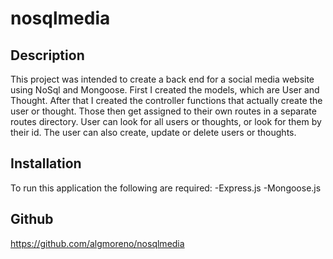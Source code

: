 # nosqlmedia

## Description

This project was intended to create a back end for a social media website using NoSql and Mongoose. First I created the models, which are User and Thought. After that I created the controller functions that actually create the user or thought. Those then get assigned to their own routes in a separate routes directory. User can look for all users or thoughts, or look for them by their id. The user can also create, update or delete users or thoughts. 

## Installation

To run this application the following are required: 
  -Express.js
  -Mongoose.js

## Github 
https://github.com/algmoreno/nosqlmedia 